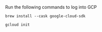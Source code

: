Run the following commands to log into GCP

```
brew install --cask google-cloud-sdk

gcloud init
```